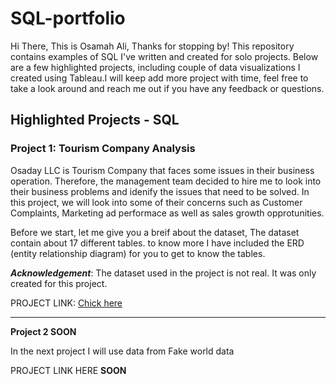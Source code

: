 # SQL-portfolio

Hi There, 
This is Osamah Ali, Thanks for stopping by! This repository contains examples of SQL I've written and created for solo projects. Below
are a few highlighted projects, including couple of data visualizations I created using Tableau.I will keep add  more project with time, feel free to take a look around and reach me out if you have any feedback or questions.

## Highlighted Projects - SQL

### Project 1: Tourism Company Analysis

Osaday LLC is Tourism Company that faces some issues in their business operation. Therefore, the management team decided to hire me to look into their business problems and idenify the issues that need to be solved. In this project, we will look into some of their concerns such as Customer Complaints, Marketing ad performace as well as sales growth opprotunities.

Before we start, let me give you a breif about the dataset, The dataset contain about 17 different tables. to know more  I have included the ERD (entity relationship diagram) for you to get to know the tables.

**_Acknowledgement_**: The dataset used in the project is not real. It was only created for this project.

PROJECT LINK: [Chick here](https://github.com/osamahali/SQL-portfolio/tree/main/Tourism%20company%20Analysis)

---
**Project 2 SOON**

In the next project I will use data from Fake world data

PROJECT LINK HERE **SOON**
